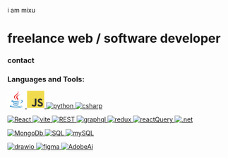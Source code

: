 i am mixu
<h1 style={color:'#D2AFFF'}>freelance web / software developer</h1>

<h3>contact</h3>

<h3 align="left">Languages and Tools:</h3>
<p align="left"> 
<a href="https://www.java.com" target="_blank" rel="noreferrer"> 
<img src="https://raw.githubusercontent.com/devicons/devicon/master/icons/java/java-original.svg" alt="java" width="40" height="40"/> </a>

<a href="https://developer.mozilla.org/en-US/docs/Web/JavaScript" target="_blank" rel="noreferrer"> 
<img src="https://raw.githubusercontent.com/devicons/devicon/master/icons/javascript/javascript-original.svg" alt="javascript" height="40"/> </a>

<a href="https://www.python.org" target="_blank" rel="noreferrer"> 
<img src="https://upload.wikimedia.org/wikipedia/commons/thumb/c/c3/Python-logo-notext.svg/242px-Python-logo-notext.svg.png" alt="python" height="40"/> </a>

<a href="[https://react.dev](https://upload.wikimedia.org/wikipedia/commons/thumb/d/d2/C_Sharp_Logo_2023.svg/256px-C_Sharp_Logo_2023.svg.png)" target="_blank" rel="noreferrer"> 
<img src="https://upload.wikimedia.org/wikipedia/commons/thumb/d/d2/C_Sharp_Logo_2023.svg/256px-C_Sharp_Logo_2023.svg.png" alt="csharp" height="40"/> </a>
</p>

<p>
<a href="https://react.dev" target="_blank" rel="noreferrer"> 
<img src="https://upload.wikimedia.org/wikipedia/commons/thumb/a/a7/React-icon.svg/1024px-React-icon.svg.png" alt="React" height="40"/> </a>

<a href="https://upload.wikimedia.org/wikipedia/commons/thumb/f/f1/Vitejs-logo.svg/1200px-Vitejs-logo.svg.png" target="_blank" rel="noreferrer"> 
<img src="https://upload.wikimedia.org/wikipedia/commons/thumb/f/f1/Vitejs-logo.svg/1200px-Vitejs-logo.svg.png" alt="vite" height="40"/> </a>

<a href="https://miro.medium.com/v2/resize:fit:1200/1*J3G3akaMpUOLegw0p0qthA.png" target="_blank" rel="noreferrer"> 
<img src="https://miro.medium.com/v2/resize:fit:1200/1*J3G3akaMpUOLegw0p0qthA.png" alt="REST" height="40"/> </a>

<a href="https://miro.medium.com/v2/resize:fit:400/1*nP2C50GK4_-ly_R_mq3juQ.png" target="_blank" rel="noreferrer"> 
<img src="https://miro.medium.com/v2/resize:fit:400/1*nP2C50GK4_-ly_R_mq3juQ.png" alt="graphql" height="40"/> </a>

<a href="https://cdn.worldvectorlogo.com/logos/redux.svg" target="_blank" rel="noreferrer"> 
<img src="https://cdn.worldvectorlogo.com/logos/redux.svg" alt="redux" height="40"/> </a>

<a href="https://miro.medium.com/v2/resize:fit:1400/1*elhu-42TzQEdsFjKDbQhhA.png" target="_blank" rel="noreferrer"> 
<img src="https://miro.medium.com/v2/resize:fit:1400/1*elhu-42TzQEdsFjKDbQhhA.png"alt="reactQuery" height="40"/> </a>

<a href="https://upload.wikimedia.org/wikipedia/commons/thumb/7/7d/Microsoft_.NET_logo.svg/1200px-Microsoft_.NET_logo.svg.png" target="_blank" rel="noreferrer"> 
<img src="https://upload.wikimedia.org/wikipedia/commons/thumb/7/7d/Microsoft_.NET_logo.svg/1200px-Microsoft_.NET_logo.svg.png" alt=".net" height="40"/> </a>
</p>

<p>
<a href="https://cdn.worldvectorlogo.com/logos/mongodb-icon-1.svg" target="_blank" rel="noreferrer"> 
<img src="https://cdn.worldvectorlogo.com/logos/mongodb-icon-1.svg" alt="MongoDb" height="40"/> </a>

<a href="https://db.cs.uni-tuebingen.de/teaching/ws2223/sql-is-a-programming-language/logo.svg" target="_blank" rel="noreferrer"> 
<img src="https://db.cs.uni-tuebingen.de/teaching/ws2223/sql-is-a-programming-language/logo.svg" alt="SQL" height="40"/> </a>

<a href="https://static-00.iconduck.com/assets.00/mysql-workbench-icon-2048x2048-sgkn70cp.png" target="_blank" rel="noreferrer"> 
<img src="https://static-00.iconduck.com/assets.00/mysql-workbench-icon-2048x2048-sgkn70cp.png" alt="mySQL" height="40"/> </a>
</p>

<p>
<a href="https://app.diagrams.net" target="_blank" rel="noreferrer"> 
<img src="https://upload.wikimedia.org/wikipedia/commons/thumb/3/3e/Diagrams.net_Logo.svg/2048px-Diagrams.net_Logo.svg.png" alt="drawio" height="40"/> </a>

<a href="https://www.figma.com" target="_blank" rel="noreferrer"> 
<img src="https://upload.wikimedia.org/wikipedia/commons/thumb/3/33/Figma-logo.svg/1667px-Figma-logo.svg.png" alt="figma" height="40"/> </a>

<a href="https://cc-prod.scene7.com/is/image/CCProdAuthor/dt_ai_mnemonic?$png$&jpegSize=100&wid=160" target="_blank" rel="noreferrer"> 
<img src="https://cc-prod.scene7.com/is/image/CCProdAuthor/dt_ai_mnemonic?$png$&jpegSize=100&wid=160" alt="AdobeAi" height="40"/> </a>
</p>
